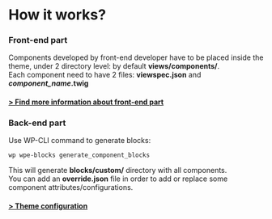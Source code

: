 # How it works?

### Front-end part

Components developed by front-end developer have to be placed inside the theme, under 2 directory level: by default **views/components/**.\
Each component need to have 2 files: **viewspec.json** and _**component\_name**_**.twig**

#### [> Find more information about front-end part](documentation/front-end-part/)

### **Back-end part**

Use WP-CLI command to generate blocks:

`wp wpe-blocks generate_component_blocks`

This will generate **blocks/custom/** directory with all components.\
You can add an **override.json** file in order to add or replace some component attributes/configurations.



#### [> Theme configuration](documentation/theme-configuration.md)